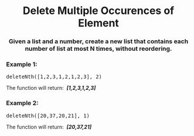 <div align = "center">

# Delete Multiple Occurences of Element

</div>

<div align = "center">

<h3>Given a list and a number, create a new list that contains each number of list at most N times, without reordering.<h3>

</div>

<h3>Example 1:</h3>

<pre>deleteNth([1,2,3,1,2,1,2,3], 2)</pre>

<p>The function will return: &nbsp;<strong><em>[1,2,3,1,2,3]</em></strong></p>

<h3>Example 2:</h3>

<pre>deleteNth([20,37,20,21], 1)</pre>

<p>The function will return: &nbsp;<strong><em>[20,37,21]</em></strong></p>
